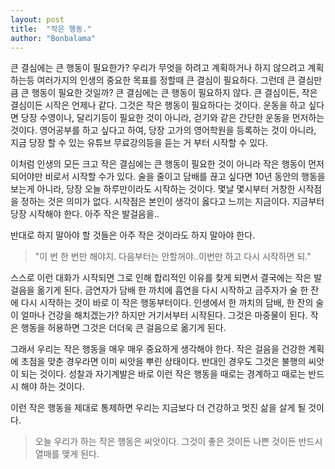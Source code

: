 ```yaml
---
layout: post
title:  "작은 행동."
author: "Bonbalama"
---
```


큰 결심에는 큰 행동이 필요한가? 우리가 무엇을 하려고 계획하거나 하지 않으려고 계획하는등 여러가지의 인생의 중요한 목표를 정할때 큰 결심이 필요하다. 그런데 큰 결심만큼 큰 행동이 필요한 것일까? 큰 결심에는 큰 행동이 필요하지 않다. 큰 결심이든, 작은 결심이든 시작은 언제나 같다. 그것은 작은 행동이 필요하다는 것이다. 운동을 하고 싶다면 당장 수영이나, 달리기등이 필요한 것이 아니라, 걷기와 같은 간단한 운동을 먼저하는 것이다. 영어공부를 하고 싶다고 하여, 당장 고가의 영어학원을 등록하는 것이 아니라, 지금 당장 할 수 있는 유튜브 무료강의등을 듣는 거 부터 시작할 수 있다.

이처럼 인생의 모든 크고 작은 결심에는 큰 행동이 필요한 것이 아니라 작은 행동이 먼저 되어야만 비로서 시작할 수가 있다. 술을 줄이고 담배를 끊고 싶다면 10년 동안의 행동을 보는게 아니라, 당장 오늘 하루만이라도 시작하는 것이다. 몇날 몇시부터 거창한 시작점을 정하는 것은 의미가 없다. 시작점은 본인이 생각이 옳다고 느끼는 지금이다. 지금부터 당장 시작해야 한다. 아주 작은 발걸음을..

반대로 하지 말아야 할 것들은 아주 작은 것이라도 하지 말아야 한다. 

> "이 번 한 번만 해야지. 다음부터는 안할꺼야..이번만 하고 다시 시작하면 되."

스스로 이런 대화가 시작되면 그로 인해 합리적인 이유를 찾게 되면서 결국에는 작은 발걸음을 옮기게 된다. 금연자가 담배 한 까치에 흡연을 다시 시작하고 금주자가 술 한 잔에 다시 시작하는 것이 바로 이 작은 행동부터이다. 인생에서 한 까치의 담배, 한 잔의 술이 얼마나 건강을 해치겠는가? 하지만 거기서부터 시작된다. 그것은 마중물이 된다. 작은 행동을 허용하면 그것은 더더욱 큰 걸음으로 옮기게 된다.

그래서 우리는 작은 행동을 매우 매우 중요하게 생각해야 한다. 작은 걸음을 건강한 계획에 초점을 맞춘 경우라면 이미 씨앗을 뿌린 상태이다. 반대인 경우도 그것은 불행의 씨앗이 되는 것이다.  성찰과 자기계발은 바로 이런 작은 행동을 때로는 경계하고 때로는 반드시 해야 하는 것이다.

이런 작은 행동을 제대로 통제하면 우리는 지금보다 더 건강하고 멋진 삶을 살게 될 것이다.

> 오늘 우리가 하는 작은 행동은 씨앗이다. 그것이 좋은 것이든 나쁜 것이든  반드시 열매를 맺게 된다. 





